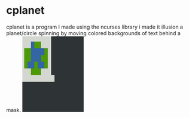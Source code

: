 # cplanet
cplanet is a program I made using the ncurses library i made it illusion a planet/circle spinning by moving colored backgrounds of text behind a mask.
![](spin.gif)
